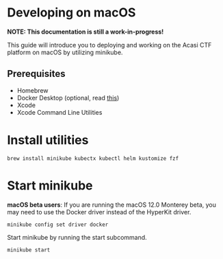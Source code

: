 # Developing on macOS
**NOTE: This documentation is still a work-in-progress!**

This guide will introduce you to deploying and working on the Acasi CTF platform on macOS by
utilizing minikube.

## Prerequisites
* Homebrew
* Docker Desktop (optional, read [this](#start-minikube))
* Xcode
* Xcode Command Line Utilities

# Install utilities
```
brew install minikube kubectx kubectl helm kustomize fzf
```

# Start minikube
**macOS beta users**: If you are running the macOS 12.0 Monterey beta, you may need to use the
Docker driver instead of the HyperKit driver.
```
minikube config set driver docker
```

Start minikube by running the start subcommand.
```
minikube start
```
